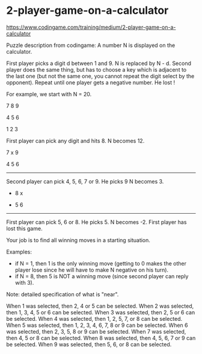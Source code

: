 # 2-player-game-on-a-calculator
https://www.codingame.com/training/medium/2-player-game-on-a-calculator

Puzzle description from codingame:
A number N is displayed on the calculator.

First player picks a digit d between 1 and 9.
N is replaced by N - d.
Second player does the same thing, but has to choose a key which is adjacent to the last one (but not the same one, you cannot repeat the digit select by the opponent).
Repeat until one player gets a negative number. He lost !

For example, we start with N = 20.

7  8  9


4  5  6


1  2  3


First player can pick any digit and hits 8.
N becomes 12.

7  x  9


4  5  6


*  *  *


Second player can pick 4, 5, 6, 7 or 9. He picks 9
N becomes 3.

*  8  x


*  5  6


*  *  *


First player can pick 5, 6 or 8. He picks 5.
N becomes -2.
First player has lost this game.

Your job is to find all winning moves in a starting situation.

Examples:
- if N = 1, then 1 is the only winning move (getting to 0 makes the other player lose since he will have to make N negative on his turn).
- if N = 8, then 5 is NOT a winning move (since second player can reply with 3).

Note: detailed specification of what is "near".

When 1 was selected, then 2, 4 or 5 can be selected.
When 2 was selected, then 1, 3, 4, 5 or 6 can be selected.
When 3 was selected, then 2, 5 or 6 can be selected.
When 4 was selected, then 1, 2, 5, 7, or 8 can be selected.
When 5 was selected, then 1, 2, 3, 4, 6, 7, 8 or 9 can be selected.
When 6 was selected, then 2, 3, 5, 8 or 9 can be selected.
When 7 was selected, then 4, 5 or 8 can be selected.
When 8 was selected, then 4, 5, 6, 7 or 9 can be selected.
When 9 was selected, then 5, 6, or 8 can be selected.

